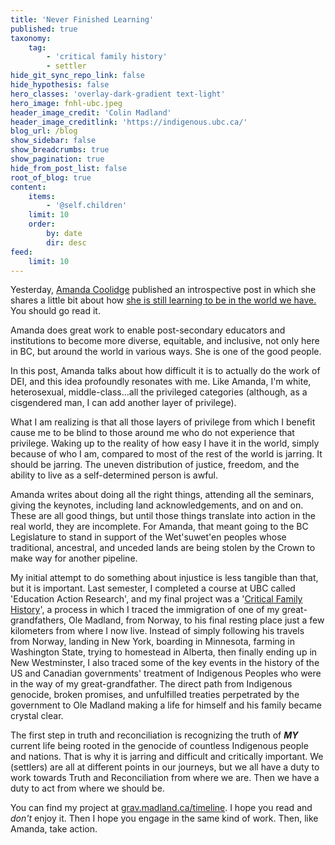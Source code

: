 ```yaml
---
title: 'Never Finished Learning'
published: true
taxonomy:
    tag:
        - 'critical family history'
        - settler
hide_git_sync_repo_link: false
hide_hypothesis: false
hero_classes: 'overlay-dark-gradient text-light'
hero_image: fnhl-ubc.jpeg
header_image_credit: 'Colin Madland'
header_image_creditlink: 'https://indigenous.ubc.ca/'
blog_url: /blog
show_sidebar: false
show_breadcrumbs: true
show_pagination: true
hide_from_post_list: false
root_of_blog: true
content:
    items:
        - '@self.children'
    limit: 10
    order:
        by: date
        dir: desc
feed:
    limit: 10
---
```


Yesterday, [Amanda Coolidge](https://twitter.com/acoolidge) published an introspective post in which she shares a little bit about how [she is still learning to be in the world we have.](https://acoolidge.opened.ca/never-finished-learning/) You should go read it.

Amanda does great work to enable post-secondary educators and institutions to become more diverse, equitable, and inclusive, not only here in BC, but around the world in various ways. She is one of the good people.

In this post, Amanda talks about how difficult it is to actually do the work of DEI, and this idea profoundly resonates with me. Like Amanda, I'm white, heterosexual, middle-class...all the privileged categories (although, as a cisgendered man, I can add another layer of privilege).

What I am realizing is that all those layers of privilege from which I benefit cause me to be blind to those around me who do not experience that privilege. Waking up to the reality of how easy I have it in the world, simply because of who I am, compared to most of the rest of the world is jarring. It should be jarring. The uneven distribution of justice, freedom, and the ability to live as a self-determined person is awful.

Amanda writes about doing all the right things, attending all the seminars, giving the keynotes, including land acknowledgements, and on and on. These are all good things, but until those things translate into action in the real world, they are incomplete. For Amanda, that meant going to the BC Legislature to stand in support of the Wet'suwet'en peoples whose traditional, ancestral, and unceded lands are being stolen by the Crown to make way for another pipeline.

My initial attempt to do something about injustice is less tangible than that, but it is important. Last semester, I completed a course at UBC called 'Education Action Research', and my final project was a '[Critical Family History](https://www.christinesleeter.org/critical-family-history/)', a process in which I traced the immigration of one of my great-grandfathers, Ole Madland, from Norway, to his final resting place just a few kilometers from where I now live. Instead of simply following his travels from Norway, landing in New York, boarding in Minnesota, farming in Washington State, trying to homestead in Alberta, then finally ending up in New Westminster, I also traced some of the key events in the history of the US and Canadian governments' treatment of Indigenous Peoples who were in the way of my great-grandfather. The direct path from Indigenous genocide, broken promises, and unfulfilled treaties perpetrated by the government to Ole Madland making a life for himself and his family became crystal clear.

The first step in truth and reconciliation is recognizing the truth of ***MY*** current life being rooted in the genocide of countless Indigenous people and nations. That is why it is jarring and difficult and critically important. We (settlers) are all at different points in our journeys, but we all have a duty to work towards Truth and Reconciliation from where we are. Then we have a duty to act from where we should be.

You can find my project at [grav.madland.ca/timeline](https://grav.madland.ca/timeline). I hope you read and *don't* enjoy it. Then I hope you engage in the same kind of work. Then, like Amanda, take action.
